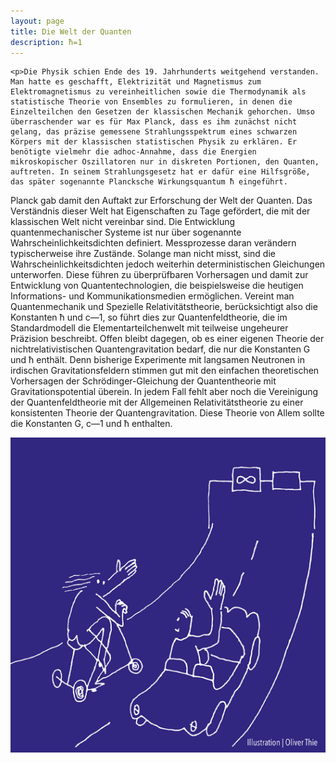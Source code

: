 ```yaml
---
layout: page
title: Die Welt der Quanten
description: ħ=1
---
```


<section>

	<p>Die Physik schien Ende des 19. Jahrhunderts weitgehend verstanden. Man hatte es geschafft, Elektrizität und Magnetismus zum Elektromagnetismus zu vereinheitlichen sowie die Thermodynamik als statistische Theorie von Ensembles zu formulieren, in denen die Einzelteilchen den Gesetzen der klassischen Mechanik gehorchen. Umso überraschender war es für Max Planck, dass es ihm zunächst nicht gelang, das präzise gemessene Strahlungsspektrum eines schwarzen Körpers mit der klassischen statistischen Physik zu erklären. Er benötigte vielmehr die adhoc-Annahme, dass die Energien mikroskopischer Oszillatoren nur in diskreten Portionen, den Quanten, auftreten. In seinem Strahlungsgesetz hat er dafür eine Hilfsgröße, das später sogenannte Plancksche Wirkungsquantum ħ eingeführt.
Planck gab damit den Auftakt zur Erforschung der Welt der Quanten. Das Verständnis dieser Welt hat Eigenschaften zu Tage gefördert, die mit der klassischen Welt nicht vereinbar sind. Die Entwicklung quantenmechanischer Systeme ist nur über sogenannte Wahrscheinlichkeitsdichten definiert. Messprozesse daran verändern typischerweise ihre Zustände. Solange man nicht misst, sind die Wahrscheinlichkeitsdichten jedoch weiterhin deterministischen Gleichungen unterworfen. Diese führen zu überprüfbaren Vorhersagen und damit zur Entwicklung von Quantentechnologien, die beispielsweise die heutigen Informations- und Kommunikationsmedien ermöglichen.
Vereint man Quantenmechanik und Spezielle Relativitätstheorie, berücksichtigt also die Konstanten ħ und c—1, so führt dies zur Quantenfeldtheorie, die im Standardmodell die Elementarteilchenwelt mit teilweise ungeheurer Präzision beschreibt. Offen bleibt dagegen, ob es einer eigenen Theorie der nichtrelativistischen Quantengravitation bedarf, die nur die  Konstanten G und ħ enthält. Denn bisherige Experimente mit langsamen Neutronen in irdischen Gravitationsfeldern stimmen gut mit den einfachen theoretischen Vorhersagen der Schrödinger-Gleichung der Quantentheorie mit Gravitationspotential überein. In jedem Fall fehlt aber noch die Vereinigung der Quantenfeldtheorie mit der Allgemeinen Relativitätstheorie zu einer konsistenten Theorie der Quantengravitation. Diese Theorie von Allem sollte die Konstanten G, c—1 und ħ enthalten. </p>

  <p><span class="image left"><img src="assets/images/pic03.png" alt="" /></span></p>

</section>

